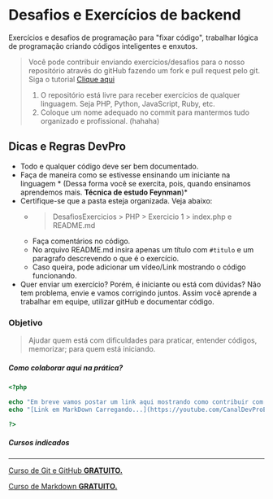 # Desafios e Exercícios de backend

Exercícios e desafios de programação para "fixar código", trabalhar lógica de programação criando códigos inteligentes e enxutos.

> Você pode contribuir enviando exercícios/desafios para o nosso repositório através do gitHub fazendo um fork e pull request pelo git.
> Siga o tutorial [Clique aqui](https://git-scm.com/book/en/v2/GitHub-Contributing-to-a-Project)
> 
> 1. O repositório está livre para receber exercícios de qualquer linguagem. Seja PHP, Python, JavaScript, Ruby, etc.
> 2. Coloque um nome adequado no commit para mantermos tudo organizado e profissional. (hahaha)

## Dicas e Regras DevPro

* Todo e qualquer código deve ser bem documentado.
* Faça de maneira como se estivesse ensinando um iniciante na linguagem * (Dessa forma você se exercita, pois, quando ensinamos aprendemos mais. **Técnica de estudo Feynman**)*
* Certifique-se que a pasta esteja organizada. Veja abaixo:
  * > DesafiosExercicios > PHP > Exercicio 1 > index.php e README.md
  * Faça comentários no código.
  * No arquivo README.md insira apenas um título com ```#titulo``` e um paragrafo descrevendo o que é o exercício.
  * Caso queira, pode adicionar um vídeo/Link mostrando o código funcionando.
* Quer enviar um exercício? Porém, é iniciante ou está com dúvidas? Não tem problema, envie e vamos corrigindo juntos. Assim você aprende a trabalhar em equipe, utilizar gitHub e documentar código.

### **Objetivo**

> Ajudar quem está com dificuldades para praticar, entender códigos, memorizar; para quem está iniciando.

##### Como colaborar aqui na prática?

```php
<?php

echo "Em breve vamos postar um link aqui mostrando como contribuir com exercícios no repositório.";
echo "[Link em MarkDown Carregando...](https://youtube.com/CanalDevProEmBreve)";

?>
```

##### Cursos indicados    
* * *

[Curso de Git e GitHub **GRATUITO.**](https://www.udemy.com/course/git-e-github-para-iniciantes/)

[Curso de Markdown **GRATUITO.**](https://www.udemy.com/course/aprenda-markdown/)





